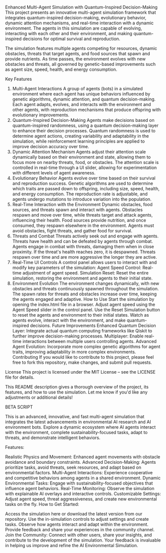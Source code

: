 Enhanced Multi-Agent Simulation with Quantum-Inspired Decision-Making
This project presents an innovative multi-agent simulation framework that integrates quantum-inspired decision-making, evolutionary behavior, dynamic attention mechanisms, and real-time interaction with a dynamic environment. The agents in this simulation are capable of evolving, interacting with each other and their environment, and making quantum-inspired decisions for optimal survival and reproduction.

The simulation features multiple agents competing for resources, dynamic obstacles, threats that target agents, and food sources that spawn and provide nutrients. As time passes, the environment evolves with new obstacles and threats, all governed by genetic-based improvements such as agent size, speed, health, and energy consumption.

Key Features
1. Multi-Agent Interactions
A group of agents (bots) in a simulated environment where each agent has unique behaviors influenced by genetic algorithms, dynamic attention, and quantum decision-making.
Each agent adapts, evolves, and interacts with the environment and other agents, with reproduction mechanisms that produce offspring with evolutionary improvements.
2. Quantum-Inspired Decision-Making
Agents make decisions based on quantum-inspired randomness, using a quantum decision-making layer to enhance their decision processes.
Quantum randomness is used to determine agent actions, creating variability and adaptability in the simulation, while reinforcement learning principles are applied to improve decision accuracy over time.
3. Dynamic Attention Mechanism
Agents adjust their attention scale dynamically based on their environment and state, allowing them to focus more on nearby threats, food, or obstacles.
The attention scale is controlled in real-time through a UI slider, allowing for experimentation with different levels of agent awareness.
4. Evolutionary Behavior
Agents evolve over time based on their survival and reproduction success. Genetic algorithms are used to determine which traits are passed down to offspring, including size, speed, health, and energy consumption.
The reproduction rate is adjustable, and agents undergo mutations to introduce variation into the population.
5. Real-Time Interaction with the Environment
Dynamic obstacles, food sources, and threats spawn and interact with agents. Obstacles respawn and move over time, while threats target and attack agents, influencing their health.
Food sources provide nutrition, and once consumed, they respawn elsewhere in the environment.
Agents must avoid obstacles, fight threats, and gather food for survival.
6. Threats and Combat
Threats actively seek out and engage with agents. Threats have health and can be defeated by agents through combat.
Agents engage in combat with threats, damaging them when in close proximity. If the threat's health reaches zero, it is despawned.
Threats respawn over time and are more aggressive the longer they are active.
7. Real-Time UI Controls
A control panel allows users to interact with and modify key parameters of the simulation:
Agent Speed Control: Real-time adjustment of agent speed.
Simulation Reset: Reset the entire simulation, restoring the environment and agents to their initial state.
8. Environment Evolution
The environment changes dynamically, with new obstacles and threats continuously spawned throughout the simulation.
The spawn rates for threats and obstacles increase over time, keeping the agents engaged and adaptive.
How to Use
Start the simulation by opening the index.html file in a browser.
Adjust agent speed using the Agent Speed slider in the control panel.
Use the Reset Simulation button to reset the agents and environment to their initial states.
Watch as agents evolve, interact with the environment, and make quantum-inspired decisions.
Future Improvements
Enhanced Quantum Decision Layer: Integrate actual quantum computing frameworks like Qiskit to further improve decision-making processes.
Multiplayer: Enable real-time interactions between multiple users controlling agents.
Advanced Agent Evolution: Incorporate more complex genetic algorithms for agent traits, improving adaptability in more complex environments.
Contributing
If you would like to contribute to this project, please feel free to fork this repository, make changes, and submit pull requests.

License
This project is licensed under the MIT License – see the LICENSE file for details.

This README description gives a thorough overview of the project, its features, and how to use the simulation. Let me know if you'd like any adjustments or additional details!


BETA SCRIPT

This is an advanced, innovative, and fast multi-agent simulation that integrates the latest advancements in environmental AI research and AI environment bots. Explore a dynamic ecosystem where AI agents interact with the environment, complete sustainability-focused tasks, adapt to threats, and demonstrate intelligent behaviors.

Features:

Realistic Physics and Movement: Enhanced agent movements with obstacle avoidance and boundary constraints.
Advanced Decision-Making: Agents prioritize tasks, avoid threats, seek resources, and adapt based on environmental factors.
Multi-Agent Interactions: Experience cooperative and competitive behaviors among agents in a shared environment.
Dynamic Environmental Tasks: Engage with sustainability-focused objectives that influence agent behaviors.
Real-Time Monitoring: Observe the simulation with explainable AI overlays and interactive controls.
Customizable Settings: Adjust agent speed, threat aggressiveness, and create new environmental tasks on the fly.
How to Get Started:

Access the simulation here or download the latest version from our repository.
Use the in-simulation controls to adjust settings and create tasks.
Observe how agents interact and adapt within the environment.
Provide feedback and share your experiences in the community channel.
Join the Community: Connect with other users, share your insights, and contribute to the development of the simulation. Your feedback is invaluable in helping us improve and refine the AI Environmental Simulation.



